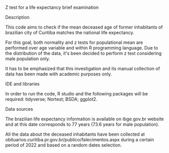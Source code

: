 
Z test for a life expectancy brief examination

Description

This code aims to check if the mean deceased age of 
former inhabitants of brazilian city of Curitiba matches the national
life expectancy. 

For this goal, both normality and z tests for populational mean 
are performed over age variable and within R programming language. 
Due to the distribution of the data, it's been decided to 
perform z test considering male population only. 

It has to be emphasized that this investigation and its manual
collection of data has been made with academic purposes only.

IDE and libraries

In order to run the code, R studio and the following packages
will be required:
tidyverse;
Nortest;
BSDA;
ggplot2.

Data sources

The brazilian life expectancy information is available on
ibge.gov.br website and at this date corresponds to 77 years (73.6 years for 
male population).

All the data about the deceased inhabitants have been collected
at obituarios.curitiba.pr.gov.br/publico/falecimentos.aspx during a certain 
period of 2022 and based on a random dates selection.

